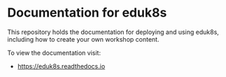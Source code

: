 Documentation for eduk8s
========================

This repository holds the documentation for deploying and using eduk8s, including how to create your own workshop content.

To view the documentation visit:

* https://eduk8s.readthedocs.io
